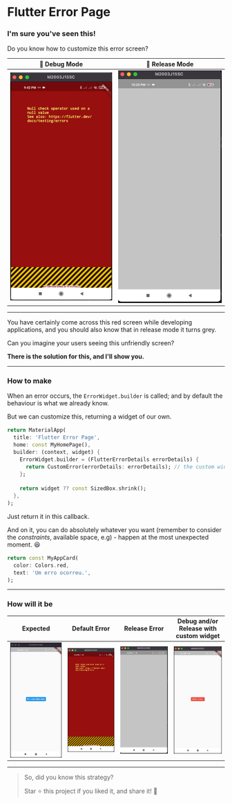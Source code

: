 # Flutter Error Page

### I'm sure you've seen this!

Do you know how to customize this error screen?

🐛 Debug Mode | 📱 Release Mode
:-------------------------:|:-------------------------:
<img src=".github/images/mode_debug.png" width="420"> | <img src=".github/images/mode_release.png" width="420">

---

You have certainly come across this red screen while developing applications, and you should also know that in release mode it turns grey.

Can you imagine your users seeing this unfriendly screen? 

**There is the solution for this, and I'll show you.**

---

### How to make

When an error occurs, the `ErrorWidget.builder` is called; and by default the behaviour is what we already know.

But we can customize this, returning a widget of our own.

```dart
return MaterialApp(
  title: 'Flutter Error Page',
  home: const MyHomePage(),
  builder: (context, widget) {
    ErrorWidget.builder = (FlutterErrorDetails errorDetails) {
      return CustomError(errorDetails: errorDetails); // the custom widget
    };

    return widget ?? const SizedBox.shrink();
  },
);
```

Just return it in this callback.

And on it, you can do absolutely whatever you want (remember to consider the *constraints*, available space, e.g) - happen at the most unexpected moment. 😆

```dart
return const MyAppCard(
  color: Colors.red,
  text: 'Um erro ocorreu.',
);
```

---

### How will it be

Expected | Default Error | Release Error | Debug and/or Release with custom widget
:-------------------------:|:-------------------------:|:-------------------------:|:-------------------------:
<img src=".github/images/grid_1.png" width="420"> | <img src=".github/images/grid_2.png" width="420"> | <img src=".github/images/grid_3.png" width="420"> | <img src=".github/images/grid_4.png" width="420">

--- 

> So, did you know this strategy? 
> 
> Star ⭐️ this project if you liked it, and share it! 🚀
